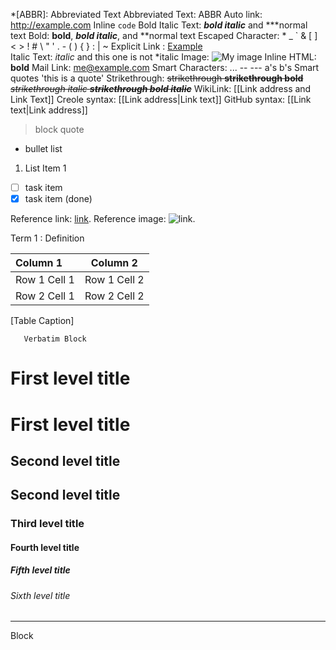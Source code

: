 *[ABBR]: Abbreviated Text
Abbreviated Text: ABBR
Auto link: <http://example.com> Inline `code` 
Bold Italic Text: ***bold italic*** and ***normal text
Bold: **bold**, ***bold italic***, and **normal text
Escaped Character: \* \_ \` \& \[ \] \< \> \! \# \\ \" \' \. \- \( \) \{ \} \: \| \~
Explicit Link : [Example](http://example.com)              
Italic Text: *italic* and this one is not *italic
Image: ![My image](http://www.foo.bar/image.png) 
Inline HTML: <b>bold</b>
Mail Link: me@example.com
Smart Characters: ... -- --- a's b's
Smart quotes 'this is a quote' 
Strikethrough: ~~strikethrough **strikethrough bold** *strikethrough italic* ***strikethrough bold italic***~~
WikiLink: [[Link address and Link Text]]  Creole syntax: [[Link address|Link text]] GitHub syntax: [[Link text|Link address]]
 
<!-- Comment -->

> block quote

* bullet list
1. List Item 1
* [ ] task item
* [x] task item (done) 

[1]: http://example.com  "Example"
Reference link: [link][1].
Reference image: ![link][1].


Term 1
:   Definition

|  Column 1    | Column 2     |
| :----------- | :----------: |
| Row 1 Cell 1 | Row 1 Cell 2 |
| Row 2 Cell 1 | Row 2 Cell 2 |
[Table Caption]

```
   Verbatim Block
```

# First level title

First level title
=================

## Second level title

Second level title
------------------

### Third level title

#### Fourth level title

##### Fifth level title

###### Sixth level title

* * *

<div>
Block
</div>
